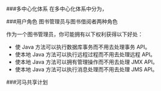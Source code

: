 

###多中心化体系
在多中心化体系中分为，

###用户角色
图书管理员与图书借阅者两种角色

作为一个图书管理员，你可能拥有以下权利获得以下好处：

* 使 Java 方法可以执行数据库事务而不用去处理事务 API。
* 使本地 Java 方法可以执行远程过程而不用去处理远程 API。
* 使本地 Java 方法可以拥有管理操作而不用去处理 JMX API。
* 使本地 Java 方法可以执行消息处理而不用去处理 JMS API。

###河马共享计划